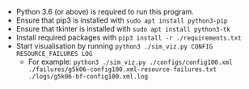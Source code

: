 - Python 3.6 (or above) is required to run this program.
- Ensure that pip3 is installed with `sudo apt install python3-pip`
- Ensure that tkinter is installed with `sudo apt install python3-tk`
- Install required packages with `pip3 install -r ./requirements.txt`
- Start visualisation by running `python3 ./sim_viz.py CONFIG RESOURCE_FAILURES LOG`
    - For example: `python3 ./sim_viz.py ./configs/config100.xml ./failures/g5k06-config100.xml-resource-failures.txt ./logs/g5k06-bf-config100.xml.log`
